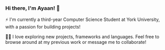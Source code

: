 ### Hi there, I'm Ayaan! 👋

⚡ I'm currently a third-year Computer Science Student at York University, with a passion for building projects!

👨‍💻 I love exploring new projects, frameworks and languages. Feel free to browse around at my previous work or message me to collaborate!

<!---
ayaan-mo/ayaan-mo is a ✨ special ✨ repository because its `README.md` (this file) appears on your GitHub profile.
You can click the Preview link to take a look at your changes.
--->
